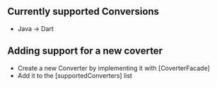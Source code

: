 ## Currently supported Conversions
- Java -> Dart

## Adding support for a new coverter
- Create a new Converter by implementing it with [CoverterFacade]
- Add it to the [supportedConverters] list
